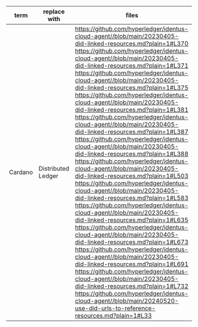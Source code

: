 | term | replace with | files |
|------|--------------|-------|
|Cardano|Distributed Ledger|https://github.com/hyperledger/identus-cloud-agent//blob/main/20230405-did-linked-resources.md?plain=1#L370<br>https://github.com/hyperledger/identus-cloud-agent//blob/main/20230405-did-linked-resources.md?plain=1#L371<br>https://github.com/hyperledger/identus-cloud-agent//blob/main/20230405-did-linked-resources.md?plain=1#L375<br>https://github.com/hyperledger/identus-cloud-agent//blob/main/20230405-did-linked-resources.md?plain=1#L381<br>https://github.com/hyperledger/identus-cloud-agent//blob/main/20230405-did-linked-resources.md?plain=1#L387<br>https://github.com/hyperledger/identus-cloud-agent//blob/main/20230405-did-linked-resources.md?plain=1#L388<br>https://github.com/hyperledger/identus-cloud-agent//blob/main/20230405-did-linked-resources.md?plain=1#L503<br>https://github.com/hyperledger/identus-cloud-agent//blob/main/20230405-did-linked-resources.md?plain=1#L583<br>https://github.com/hyperledger/identus-cloud-agent//blob/main/20230405-did-linked-resources.md?plain=1#L635<br>https://github.com/hyperledger/identus-cloud-agent//blob/main/20230405-did-linked-resources.md?plain=1#L673<br>https://github.com/hyperledger/identus-cloud-agent//blob/main/20230405-did-linked-resources.md?plain=1#L691<br>https://github.com/hyperledger/identus-cloud-agent//blob/main/20230405-did-linked-resources.md?plain=1#L732<br>https://github.com/hyperledger/identus-cloud-agent//blob/main/20240520-use-did-urls-to-reference-resources.md?plain=1#L33<br>|
